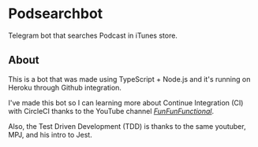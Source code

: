 # Podsearchbot
Telegram bot that searches Podcast in iTunes store.

## About

This is a bot that was made using TypeScript + Node.js and it's running on Heroku through Github integration.

I've made this bot so I can learning more about Continue Integration (CI) with CircleCI thanks to the YouTube channel [_FunFunFunctional_](https://youtu.be/ymPOI4gWQFY).

Also, the Test Driven Development (TDD) is thanks to the same youtuber, MPJ, and his intro to Jest.
